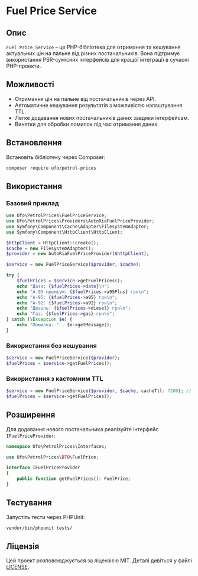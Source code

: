 # Fuel Price Service

## Опис

`Fuel Price Service` – це PHP-бібліотека для отримання та кешування актуальних цін на пальне від різних постачальників.
Вона підтримує використання PSR-сумісних інтерфейсів для кращої інтеграції в сучасні PHP-проекти.

## Можливості

- Отримання цін на пальне від постачальників через API.
- Автоматичне кешування результатів з можливістю налаштування TTL.
- Легке додавання нових постачальників даних завдяки інтерфейсам.
- Винятки для обробки помилок під час отримання даних.

## Встановлення

Встановіть бібліотеку через Composer:

```bash
composer require ufo/petrol-prices
```

## Використання

### Базовий приклад

```php
use Ufo\PetrolPrices\FuelPriceService;
use Ufo\PetrolPrices\Providers\AutoRiaFuelPriceProvider;
use Symfony\Component\Cache\Adapter\FilesystemAdapter;
use Symfony\Component\HttpClient\HttpClient;

$httpClient = HttpClient::create();
$cache = new FilesystemAdapter();
$provider = new AutoRiaFuelPriceProvider($httpClient);

$service = new FuelPriceService($provider, $cache);

try {
    $fuelPrices = $service->getFuelPrices();
    echo "Дата: {$fuelPrices->date}\n";
    echo "А-95 преміум: {$fuelPrices->a95Plus} грн\n";
    echo "А-95: {$fuelPrices->a95} грн\n";
    echo "А-92: {$fuelPrices->a92} грн\n";
    echo "Дизель: {$fuelPrices->diesel} грн\n";
    echo "Газ: {$fuelPrices->gas} грн\n";
} catch (\Exception $e) {
    echo "Помилка: " . $e->getMessage();
}
```

### Використання без кешування

```php
$service = new FuelPriceService($provider);
$fuelPrices = $service->getFuelPrices();
```

### Використання з кастомним TTL

```php
$service = new FuelPriceService($provider, $cache, cacheTtl: 7200); // Кеш на 2 години
$fuelPrices = $service->getFuelPrices();
```

## Розширення

Для додавання нового постачальника реалізуйте інтерфейс `IFuelPriceProvider`:

```php
namespace Ufo\PetrolPrices\Interfaces;

use Ufo\PetrolPrices\DTO\FuelPrice;

interface IFuelPriceProvider
{
    public function getFuelPrices(): FuelPrice;
}
```

## Тестування

Запустіть тести через PHPUnit:

```bash
vendor/bin/phpunit tests/
```

## Ліцензія

Цей проект розповсюджується за ліцензією MIT. Деталі дивіться у файлі [LICENSE](LICENSE).
